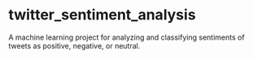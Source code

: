 # twitter_sentiment_analysis
A machine learning project for analyzing and classifying sentiments of tweets as positive, negative, or neutral.
